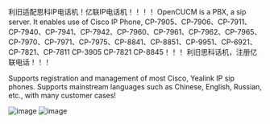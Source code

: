 利旧适配思科IP电话机！亿联IP电话机！！！！
OpenCUCM is a PBX, a sip server.
It enables use of Cisco IP Phone, CP-7905、CP-7906、CP-7911、CP-7940、CP-7941、CP-7942、CP-7960、CP-7961、CP-7962、CP-7965、CP-7970、CP-7971、CP-7975、CP-8841、CP-8851、CP-9951、CP-6921、CP-7821、CP-7811 CP-3905 CP-7821 CP-8845！！！
利旧思科话机，注册亿联电话！！！

Supports registration and management of most Cisco, Yealink IP sip phones. 
Supports mainstream languages ​​such as Chinese, English, Russian, etc., 
with many customer cases!

![image](https://github.com/user-attachments/assets/200f2cf5-e994-4b6f-96b8-e6c7a7c5d73a)
![image](https://github.com/user-attachments/assets/b1802585-119f-45db-b5e4-a5c563a9811c)
